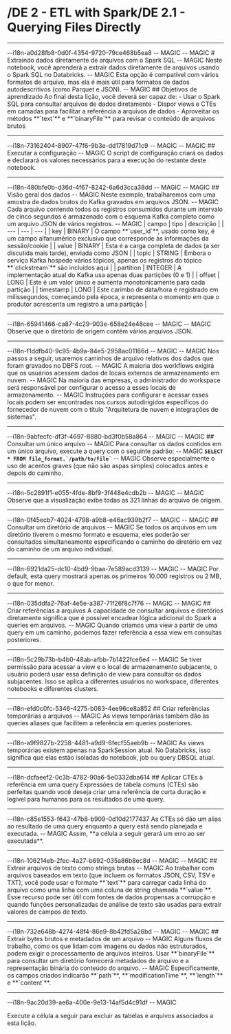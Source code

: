 # /DE 2 - ETL with Spark/DE 2.1 - Querying Files Directly
<hr>--i18n-a0d28fb8-0d0f-4354-9720-79ce468b5ea8
-- MAGIC
-- MAGIC
# Extraindo dados diretamente de arquivos com o Spark SQL
-- MAGIC
Neste notebook, você aprenderá a extrair dados diretamente de arquivos usando o Spark SQL no Databricks.
-- MAGIC
Esta opção é compatível com vários formatos de arquivo, mas ela é mais útil para formatos de dados autodescritivos (como Parquet e JSON).
-- MAGIC
## Objetivos de aprendizado
Ao final desta lição, você deverá ser capaz de:
- Usar o Spark SQL para consultar arquivos de dados diretamente
- Dispor views e CTEs em camadas para facilitar a referência a arquivos de dados
- Aproveitar os métodos **`text`** e **`binaryFile`** para revisar o conteúdo de arquivos brutos

<hr>--i18n-73162404-8907-47f6-9b3e-dd17819d71c9
-- MAGIC
-- MAGIC
## Executar a configuração
-- MAGIC
O script de configuração criará os dados e declarará os valores necessários para a execução do restante deste notebook.

<hr>--i18n-480bfe0b-d36d-4f67-8242-6a6d3cca38dd
-- MAGIC
-- MAGIC
## Visão geral dos dados
-- MAGIC
Neste exemplo, trabalharemos com uma amostra de dados brutos do Kafka gravados em arquivos JSON. 
-- MAGIC
Cada arquivo contendo todos os registros consumidos durante um intervalo de cinco segundos é armazenado com o esquema Kafka completo como um arquivo JSON de vários registros.
-- MAGIC
| campo | tipo | descrição |
| --- | --- | --- |
| key | BINARY | O campo **`user_id`**, usado como key, é um campo alfanumérico exclusivo que corresponde às informações da sessão/cookie |
| value | BINARY | Esta é a carga completa de dados (a ser discutida mais tarde), enviada como JSON |
| topic | STRING | Embora o serviço Kafka hospede vários tópicos, apenas os registros do tópico **`clickstream`** são incluídos aqui |
| partition | INTEGER | A implementação atual do Kafka usa apenas duas partições (0 e 1) |
| offset | LONG | Este é um valor único e aumenta monotonicamente para cada partição |
| timestamp | LONG | Este carimbo de data/hora é registrado em milissegundos, começando pela época, e representa o momento em que o produtor acrescenta um registro a uma partição |

<hr>--i18n-65941466-ca87-4c29-903e-658e24e48cee
-- MAGIC
-- MAGIC
Observe que o diretório de origem contém vários arquivos JSON.

<hr>--i18n-f1ddfb40-9c95-4b9a-84e5-2958ac01166d
-- MAGIC
-- MAGIC
Nos passos a seguir, usaremos caminhos de arquivo relativos dos dados que foram gravados no DBFS root. 
-- MAGIC
A maioria dos workflows exigirá que os usuários acessem dados de locais externos de armazenamento em nuvem. 
-- MAGIC
Na maioria das empresas, o administrador do workspace será responsável por configurar o acesso a esses locais de armazenamento.
-- MAGIC
Instruções para configurar e acessar esses locais podem ser encontradas nos cursos autodirigidos específicos do fornecedor de nuvem com o título "Arquitetura de nuvem e integrações de sistemas".

<hr>--i18n-9abfecfc-df3f-4697-8880-bd3f0b58a864
-- MAGIC
-- MAGIC
## Consultar um único arquivo
-- MAGIC
Para consultar os dados contidos em um único arquivo, execute a query com o seguinte padrão:
-- MAGIC
<strong><code>SELECT * FROM file_format.&#x60;/path/to/file&#x60;</code></strong>
-- MAGIC
Observe especialmente o uso de acentos graves (que não são aspas simples) colocados antes e depois do caminho.

<hr>--i18n-5c2891f1-e055-4fde-8bf9-3f448e4cdb2b
-- MAGIC
-- MAGIC
Observe que a visualização exibe todas as 321 linhas do arquivo de origem.

<hr>--i18n-0f45ecb7-4024-4798-a9b8-e46ac939b2f7
-- MAGIC
-- MAGIC
## Consultar um diretório de arquivos
-- MAGIC
Se todos os arquivos em um diretório tiverem o mesmo formato e esquema, eles poderão ser consultados simultaneamente especificando o caminho do diretório em vez do caminho de um arquivo individual. 

<hr>--i18n-6921da25-dc10-4bd9-9baa-7e589acd3139
-- MAGIC
-- MAGIC
Por default, esta query mostrará apenas os primeiros 10.000 registros ou 2 MB, o que for menor.

<hr>--i18n-035ddfa2-76af-4e5e-a387-71f26f8c7f76
-- MAGIC
-- MAGIC
## Criar referências a arquivos
A capacidade de consultar arquivos e diretórios diretamente significa que é possível encadear lógica adicional do Spark a queries em arquivos.
-- MAGIC
Quando criamos uma view a partir de uma query em um caminho, podemos fazer referência a essa view em consultas posteriores.

<hr>--i18n-5c29b73b-b4b0-48ab-afbb-7b1422fce6e4
-- MAGIC
Se tiver permissão para acessar a view e o local de armazenamento subjacente, o usuário poderá usar essa definição de view para consultar os dados subjacentes. Isso se aplica a diferentes usuários no workspace, diferentes notebooks e diferentes clusters.

<hr>--i18n-efd0c0fc-5346-4275-b083-4ee96ce8a852
## Criar referências temporárias a arquivos
-- MAGIC
As views temporárias também dão às queries aliases que facilitem a referência em queries posteriores.

<hr>--i18n-a9f9827b-2258-4481-a9d9-6fecf55aeb9b
-- MAGIC
As views temporárias existem apenas na SparkSession atual. No Databricks, isso significa que elas estão isoladas do notebook, job ou query DBSQL atual.

<hr>--i18n-dcfaeef2-0c3b-4782-90a6-5e0332dba614
## Aplicar CTEs à referência em uma query 
Expressões de tabela comuns (CTEs) são perfeitas quando você deseja criar uma referência de curta duração e legível para humanos para os resultados de uma query.

<hr>--i18n-c85e1553-f643-47b8-b909-0d10d2177437
As CTEs só dão um alias ao resultado de uma query enquanto a query está sendo planejada e executada.
-- MAGIC
Assim, **a célula a seguir gerará um erro ao ser executada**.

<hr>--i18n-106214eb-2fec-4a27-b692-035a86b8ec8d
-- MAGIC
-- MAGIC
## Extrair arquivos de texto como strings brutas
-- MAGIC
Ao trabalhar com arquivos baseados em texto (que incluem os formatos JSON, CSV, TSV e TXT), você pode usar o formato **`text`** para carregar cada linha do arquivo como uma linha com uma coluna de string chamada **`value`**. Esse recurso pode ser útil com fontes de dados propensas a corrupção e quando funções personalizadas de análise de texto são usadas para extrair valores de campos de texto.

<hr>--i18n-732e648b-4274-48f4-86e9-8b42fd5a26bd
-- MAGIC
-- MAGIC
## Extrair bytes brutos e metadados de um arquivo
-- MAGIC
Alguns fluxos de trabalho, como os que lidam com imagens ou dados não estruturados, podem exigir o processamento de arquivos inteiros. Usar **`binaryFile`** para consultar um diretório fornecerá metadados de arquivo e a representação binária do conteúdo do arquivo.
-- MAGIC
Especificamente, os campos criados indicarão **`path`**, **`modificationTime`**, **`length`** e **`content`**.

<hr>--i18n-9ac20d39-ae6a-400e-9e13-14af5d4c91df
-- MAGIC
 
Execute a célula a seguir para excluir as tabelas e arquivos associados a esta lição.

